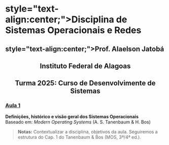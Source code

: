<H1>style="text-align:center;">Disciplina de Sistemas Operacionais e Redes</H1>
<H2>style="text-align:center;">Prof. Alaelson Jatobá</H2>
<H2><center>Instituto Federal de Alagoas</center></H2>
<H2><center>Turma 2025: Curso de Desenvolvimente de Sistemas</center></H2>


### [Aula 1](Aula1.md)
**Definições, histórico e visão geral dos Sistemas Operacionais**  
Baseado em: *Modern Operating Systems* (A. S. Tanenbaum & H. Bos)  

> **Notas:** Contextualizar a disciplina, objetivos da aula. Seguiremos a estrutura do Cap. 1 do Tanenbaum & Bos (MOS, 3ª/4ª ed.).
